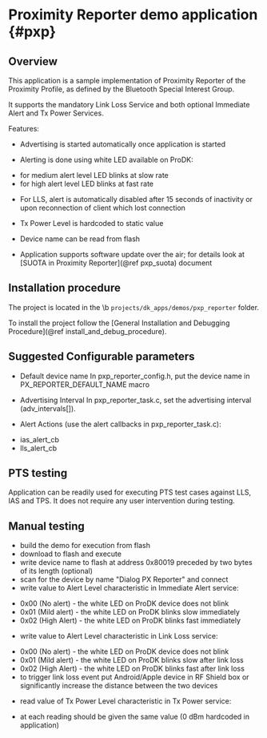 Proximity Reporter demo application {#pxp}
===================================

## Overview

This application is a sample implementation of Proximity Reporter of the Proximity Profile,
as defined by the Bluetooth Special Interest Group.

It supports the mandatory Link Loss Service and both optional Immediate Alert and Tx Power Services.

Features:

- Advertising is started automatically once application is started

- Alerting is done using white LED available on ProDK:

 * for medium alert level LED blinks at slow rate
 * for high alert level LED blinks at fast rate

- For LLS, alert is automatically disabled after 15 seconds of inactivity or
  upon reconnection of client which lost connection

- Tx Power Level is hardcoded to static value

- Device name can be read from flash

- Application supports software update over the air; for details look at [SUOTA in Proximity Reporter](@ref pxp_suota) document

## Installation procedure

The project is located in the \b `projects/dk_apps/demos/pxp_reporter` folder.

To install the project follow the [General Installation and Debugging Procedure](@ref install_and_debug_procedure).

## Suggested Configurable parameters

- Default device name
  In pxp_reporter_config.h, put the device name in PX_REPORTER_DEFAULT_NAME macro

- Advertising Interval
  In pxp_reporter_task.c, set the advertising interval (adv_intervals[]).

- Alert Actions (use the alert callbacks in pxp_reporter_task.c):
 * ias_alert_cb
 * lls_alert_cb

## PTS testing

Application can be readily used for executing PTS test cases against LLS, IAS and TPS.
It does not require any user intervention during testing.

## Manual testing

- build the demo for execution from flash
- download to flash and execute
- write device name to flash at address 0x80019 preceded by two bytes of its length (optional)
- scan for the device by name "Dialog PX Reporter" and connect
- write value to Alert Level characteristic in Immediate Alert service:

 * 0x00 (No alert) - the white LED on ProDK device does not blink
 * 0x01 (Mild alert) - the white LED on ProDK blinks slow immediately
 * 0x02 (High Alert) - the white LED on ProDK blinks fast immediately
 
- write value to Alert Level characteristic in Link Loss service:

 * 0x00 (No alert) - the white LED on ProDK device does not blink
 * 0x01 (Mild alert) - the white LED on ProDK blinks slow after link loss
 * 0x02 (High Alert) - the white LED on ProDK blinks fast after link loss
 * to trigger link loss event put Android/Apple device in RF Shield box or significantly increase
   the distance between the two devices

- read value of Tx Power Level characteristic in Tx Power service:
 * at each reading should be given the same value (0 dBm hardcoded in application)
